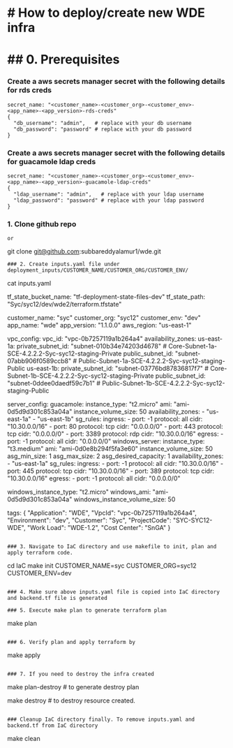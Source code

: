 # # How to deploy/create new WDE infra

# ## 0. Prerequisites
### Create a aws secrets manager secret with the following details for rds creds
```
secret_name: "<customer_name>-<customer_org>-<customer_env>-<app_name>-<app_version>-rds-creds"
{
  "db_username": "admin",   # replace with your db username
  "db_password": "password" # replace with your db password
}
```
### Create a aws secrets manager secret with the following details for guacamole ldap creds
```
secret_name: "<customer_name>-<customer_org>-<customer_env>-<app_name>-<app_version>-guacamole-ldap-creds"
{
  "ldap_username": "admin",   # replace with your ldap username
  "ldap_password": "password" # replace with your ldap password
}
```

### 1. Clone github repo
```
or
```
git clone git@github.com:subbareddyalamur1/wde.git
```
### 2. Create inputs.yaml file under deployment_inputs/CUSTOMER_NAME/CUSTOMER_ORG/CUSTOMER_ENV/
```
cat inputs.yaml

tf_state_bucket_name: "tf-deployment-state-files-dev"
tf_state_path: "Syc/syc12/dev/wde2/terraform.tfstate"

customer_name: "syc"
customer_org: "syc12"
customer_env: "dev"
app_name: "wde"
app_version: "1.1.0.0"
aws_region: "us-east-1"

vpc_config:
  vpc_id: "vpc-0b7257119a1b264a4"
  availability_zones:
    us-east-1a:
      private_subnet_id: "subnet-010b34e74203d4678" # Core-Subnet-1a-SCE-4.2.2.2-Syc-syc12-staging-Private
      public_subnet_id: "subnet-07abb906f0589ccb8"  # Public-Subnet-1a-SCE-4.2.2.2-Syc-syc12-staging-Public
    us-east-1b:
      private_subnet_id: "subnet-03776bd87836817f7" # Core-Subnet-1b-SCE-4.2.2.2-Syc-syc12-staging-Private
      public_subnet_id: "subnet-0ddee0daedf59c7b1"  # Public-Subnet-1b-SCE-4.2.2.2-Syc-syc12-staging-Public

server_config:
  guacamole:
      instance_type: "t2.micro"
      ami: "ami-0d5d9d301c853a04a"
      instance_volume_size: 50
      availability_zones: 
        - "us-east-1a"
        - "us-east-1b"
      sg_rules:
        ingress:
        - port: -1
          protocol: all
          cidr: "10.30.0.0/16"
        - port: 80
          protocol: tcp
          cidr: "0.0.0.0/0"
        - port: 443
          protocol: tcp
          cidr: "0.0.0.0/0"
        - port: 3389
          protocol: rdp
          cidr: "10.30.0.0/16"
        egress:
        - port: -1
          protocol: all
          cidr: "0.0.0.0/0"
  windows_server:
      instance_type: "t3.medium"
      ami: "ami-0d0e8b294f5fa3e60"
      instance_volume_size: 50
      asg_min_size: 1
      asg_max_size: 2
      asg_desired_capacity: 1
      availability_zones: 
        - "us-east-1a"
      sg_rules:
        ingress:
        - port: -1
          protocol: all
          cidr: "10.30.0.0/16"
        - port: 445
          protocol: tcp
          cidr: "10.30.0.0/16"
        - port: 389
          protocol: tcp
          cidr: "10.30.0.0/16"
        egress:
        - port: -1
          protocol: all
          cidr: "0.0.0.0/0"

windows_instance_type: "t2.micro"
windows_ami: "ami-0d5d9d301c853a04a"
windows_instance_volume_size: 50

tags: {
  "Application": "WDE",
  "VpcId": "vpc-0b7257119a1b264a4",
  "Environment": "dev",
  "Customer": "Syc",
  "ProjectCode": "SYC-SYC12-WDE",
  "Work Load": "WDE-1.2",
  "Cost Center": "SnGA"
}
```

### 3. Navigate to IaC directory and use makefile to init, plan and apply terraform code.
```
cd IaC
make init CUSTOMER_NAME=syc CUSTOMER_ORG=syc12 CUSTOMER_ENV=dev
```

### 4. Make sure above inputs.yaml file is copied into IaC directory and backend.tf file is generated

### 5. Execute make plan to generate terraform plan
```
make plan
```

### 6. Verify plan and apply terraform by
```
make apply
```

### 7. If you need to destroy the infra created
```
make plan-destroy # to generate destroy plan

make destroy # to destroy resource created.
```

### Cleanup IaC directory finally. To remove inputs.yaml and backend.tf from IaC directory
```
make clean
```

